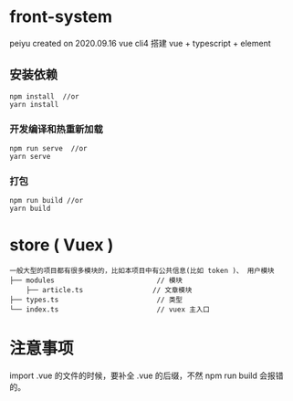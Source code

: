 # front-system
peiyu created on 2020.09.16
vue cli4 搭建
vue + typescript + element

## 安装依赖
```
npm install  //or
yarn install
```

### 开发编译和热重新加载
```
npm run serve  //or
yarn serve
```

### 打包
```
npm run build //or
yarn build
```


# store ( Vuex )
```
一般大型的项目都有很多模块的，比如本项目中有公共信息(比如 token )、 用户模块
├── modules                         // 模块
    ├── article.ts                 // 文章模块 
├── types.ts                        // 类型
└── index.ts                        // vuex 主入口
```

# 注意事项
import .vue 的文件的时候，要补全 .vue 的后缀，不然 npm run build 会报错的。